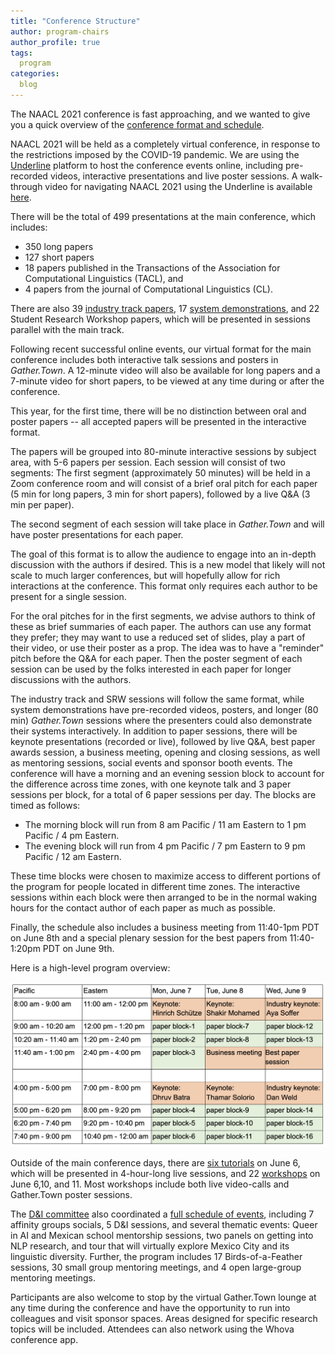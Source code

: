 ```yaml
---
title: "Conference Structure"
author: program-chairs
author_profile: true
tags:
  program
categories:
  blog
---
```

The NAACL 2021 conference is fast approaching, and we wanted to give you a quick overview of the [conference format and schedule](https://2021.naacl.org/conference-program/main/program.html).

NAACL 2021 will be held as a completely virtual conference, in response to the restrictions imposed by the COVID-19 pandemic.  We are using the [Underline](https://underline.io/events/122/reception) platform to host the conference events online, including pre-recorded videos, interactive presentations and live poster sessions.  A walk-through video for navigating NAACL 2021 using the Underline is available [here](https://screencast-o-matic.com/watch/crhwbGVh3vx).

There will be the total of 499 presentations at the main conference, which includes:
- 350 long papers
- 127 short papers
- 18 papers published in the Transactions of the Association for Computational Linguistics (TACL), and
- 4 papers from the journal of Computational Linguistics (CL).

There are also 39 [industry track papers](https://2021.naacl.org/program/accepted/#industry-track), 17 [system demonstrations](https://2021.naacl.org/program/accepted/#system-demonstrations), and 22 Student Research Workshop papers, which will be presented in sessions parallel with the main track.

Following recent successful online events, our virtual format for the main conference includes both interactive talk sessions and posters in *Gather.Town*. A 12-minute video will also be available for long papers and a 7-minute video for short papers, to be viewed at any time during or after the conference.

This year, for the first time, there will be no distinction between oral and poster papers -- all accepted papers will be presented in the interactive format.

The papers will be grouped into 80-minute interactive sessions by subject area, with 5-6 papers per session.  Each session will consist of two segments:
The first segment (approximately 50 minutes) will be held in a Zoom conference room and will consist of a brief oral pitch for each paper (5 min for long papers, 3 min for short papers), followed by a live Q&A (3 min per paper).

The second segment of each session will take place in *Gather.Town* and will have poster presentations for each paper.

The goal of this format is to allow the audience to engage into an in-depth discussion with the authors if desired. This is a new model that likely will not scale to much larger conferences, but will hopefully allow for rich interactions at the conference. This format only requires each author to be present for a single session.

For the oral pitches for in the first segments, we advise authors to think of these as brief summaries of each paper.  The authors can use any format they prefer; they may want to use a reduced set of slides, play a part of their video, or use their poster as a prop. The idea was to have a "reminder" pitch before the Q&A for each paper. Then the poster segment of each session can be used by the folks interested in each paper for longer discussions with the authors.

The industry track and SRW sessions will follow the same format, while system demonstrations have pre-recorded videos, posters, and longer (80 min) *Gather.Town* sessions where the presenters could also demonstrate their systems interactively.
In addition to paper sessions, there will be keynote presentations (recorded or live), followed by live Q&A, best paper awards session, a business meeting, opening and closing sessions, as well as mentoring sessions, social events and sponsor booth events.
The conference will have a morning and an evening session block to account for the difference across time zones, with one keynote talk and 3 paper sessions per block, for a total of 6 paper sessions per day.  The blocks are timed as follows:
- The morning block will run from 8 am Pacific / 11 am Eastern to 1 pm Pacific / 4 pm Eastern.
- The evening block will run from 4 pm Pacific / 7 pm Eastern to 9 pm Pacific / 12 am Eastern.

These time blocks were chosen to maximize access to different portions of the program for people located in different time zones. The interactive sessions within each block were then arranged to be in the normal waking hours for the contact author of each paper as much as possible.

Finally, the schedule also includes a business meeting from 11:40-1pm PDT on June 8th and a special plenary session for the best papers from 11:40-1:20pm PDT on June 9th.

Here is a high-level program overview:

![Conference Program](/assets/images/conference_program.png)

Outside of the main conference days, there are [six tutorials](https://2021.naacl.org/program/tutorials/) on June 6, which will be presented in 4-hour-long live sessions, and 22 [workshops](https://2021.naacl.org/program/workshops/) on June 6,10, and 11. Most workshops include both live video-calls and Gather.Town poster sessions.

The [D&I committee](https://2021.naacl.org/committees/diversity-inclusion/) also coordinated a [full schedule of events](https://2021.naacl.org/program/social/), including 7 affinity groups socials, 5 D&I sessions, and several thematic events: Queer in AI and Mexican school mentorship sessions, two panels on getting into NLP research, and tour that will virtually explore Mexico City and its linguistic diversity. Further, the program includes 17 Birds-of-a-Feather sessions, 30 small group mentoring meetings, and 4 open large-group mentoring meetings.

Participants are also welcome to stop by the virtual Gather.Town lounge at any time during the conference and have the opportunity to run into colleagues and visit sponsor spaces. Areas designed for specific research topics will be included.  Attendees can also network using the Whova conference app.
